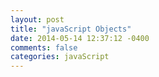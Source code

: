 ```yaml
---
layout: post
title: "javaScript Objects"
date: 2014-05-14 12:37:12 -0400
comments: false
categories: javaScript
---
```


